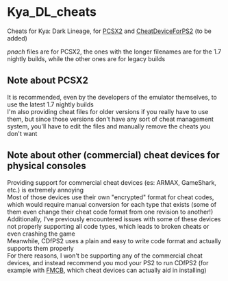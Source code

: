 # Kya_DL_cheats
Cheats for Kya: Dark Lineage, for [PCSX2](https://pcsx2.net/) and [CheatDeviceForPS2](https://github.com/israpps/CheatDevicePS2) (to be added)

_pnach_ files are for PCSX2,  the ones with the longer filenames are for the 1.7 nightly builds, while the other ones are for legacy builds

## Note about PCSX2
It is recommended, even by the developers of the emulator themselves, to use the latest 1.7 nightly builds  
I'm also providing cheat files for older versions if you really have to use them, but since those versions don't have any sort of cheat management system, you'll have to edit the files and manually remove the cheats you don't want

## Note about other (commercial) cheat devices for physical consoles
Providing support for commercial cheat devices (es: ARMAX, GameShark, etc.) is extremely annoying  
Most of those devices use their own "encrypted" format for cheat codes, which would require manual conversion for each type that exists (some of them even change their cheat code format from one revision to another!)  
Additionally, I've previously encountered issues with some of these devices not properly supporting all code types, which leads to broken cheats or even crashing the game  
Meanwhile, CDfPS2 uses a plain and easy to write code format and actually supports them properly   
For there reasons, I won't be supporting any of the commercial cheat devices, and instead recommend you mod your PS2 to run CDfPS2 (for example with [FMCB](https://www.ps2-home.com/forum/viewtopic.php?p=6434#p6434), which cheat devices can actually aid in installing)
